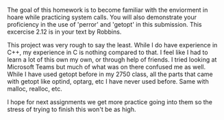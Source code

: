 The goal of this homework is to become familiar with the enviorment in hoare
while practicing system calls. You will also demonstrate your proficiency in the use of
'perror' and 'getopt' in this submission. This excercise 2.12 is in your text by Robbins.

This project was very rough to say the least. While I do have experience in C++, my experience
in C is nothing compared to that. I feel like I had to learn a lot of this own my own, or
through help of friends. I tried looking at Microsoft Teams but much of what was on there
confused me as well. While I have used getopt before in my 2750 class, all the parts
that came with getopt like optind, optarg, etc I have never used before. Same with
malloc, realloc, etc. 

I hope for next assignments we get more practice going into them so the stress of trying
to finish this won't be as high.
